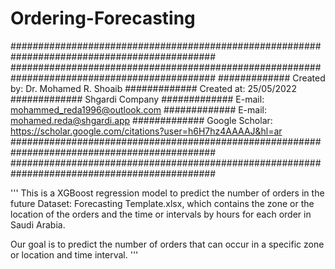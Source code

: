 # Ordering-Forecasting
#############################################################################################
#############################################################################################
############# Created by: Dr. Mohamed R. Shoaib
############# Created at: 25/05/2022
############# Shgardi Company
############# E-mail: mohammed_reda1996@outlook.com
############# E-mail: mohamed.reda@shgardi.app
############# Google Scholar: https://scholar.google.com/citations?user=h6H7hz4AAAAJ&hl=ar
#############################################################################################
#############################################################################################


'''
This is a XGBoost regression model to predict the number of orders in the future
Dataset:
Forecasting Template.xlsx, which contains the zone or the location of the orders and the time or intervals by hours for each order in Saudi Arabia.

Our goal is to predict the number of orders that can occur in a specific zone or location and time interval.
'''
